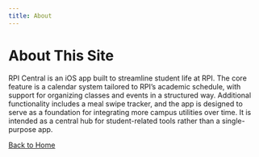 ```yaml
---
title: About
---
```


# About This Site

RPI Central is an iOS app built to streamline student life at RPI. The core feature is a calendar system tailored to RPI’s academic schedule, with support for organizing classes and events in a structured way. Additional functionality includes a meal swipe tracker, and the app is designed to serve as a foundation for integrating more campus utilities over time. It is intended as a central hub for student-related tools rather than a single-purpose app.

[Back to Home](index.md)
